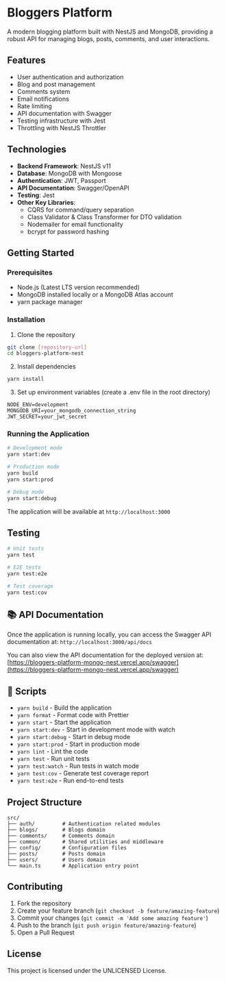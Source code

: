 # Bloggers Platform

A modern blogging platform built with NestJS and MongoDB, providing a robust API for managing blogs, posts, comments, and user interactions.

## Features

- User authentication and authorization
- Blog and post management
- Comments system
- Email notifications
- Rate limiting
- API documentation with Swagger
- Testing infrastructure with Jest
- Throttling with NestJS Throttler

## Technologies

- **Backend Framework**: NestJS v11
- **Database**: MongoDB with Mongoose
- **Authentication**: JWT, Passport
- **API Documentation**: Swagger/OpenAPI
- **Testing**: Jest
- **Other Key Libraries**:
  - CQRS for command/query separation
  - Class Validator & Class Transformer for DTO validation
  - Nodemailer for email functionality
  - bcrypt for password hashing

## Getting Started

### Prerequisites

- Node.js (Latest LTS version recommended)
- MongoDB installed locally or a MongoDB Atlas account
- yarn package manager

### Installation

1. Clone the repository

```bash
git clone [repository-url]
cd bloggers-platform-nest
```

2. Install dependencies

```bash
yarn install
```

3. Set up environment variables (create a .env file in the root directory)

```
NODE_ENV=development
MONGODB_URI=your_mongodb_connection_string
JWT_SECRET=your_jwt_secret
```

### Running the Application

```bash
# Development mode
yarn start:dev

# Production mode
yarn build
yarn start:prod

# Debug mode
yarn start:debug
```

The application will be available at `http://localhost:3000`

## Testing

```bash
# Unit tests
yarn test

# E2E tests
yarn test:e2e

# Test coverage
yarn test:cov
```

## 📚 API Documentation

Once the application is running locally, you can access the Swagger API documentation at:
`http://localhost:3000/api/docs`

You can also view the API documentation for the deployed version at:
[https://bloggers-platform-mongo-nest.vercel.app/swagger](https://bloggers-platform-mongo-nest.vercel.app/swagger)

## 🔧 Scripts

- `yarn build` - Build the application
- `yarn format` - Format code with Prettier
- `yarn start` - Start the application
- `yarn start:dev` - Start in development mode with watch
- `yarn start:debug` - Start in debug mode
- `yarn start:prod` - Start in production mode
- `yarn lint` - Lint the code
- `yarn test` - Run unit tests
- `yarn test:watch` - Run tests in watch mode
- `yarn test:cov` - Generate test coverage report
- `yarn test:e2e` - Run end-to-end tests

## Project Structure

```
src/
├── auth/         # Authentication related modules
├── blogs/        # Blogs domain
├── comments/     # Comments domain
├── common/       # Shared utilities and middleware
├── config/       # Configuration files
├── posts/        # Posts domain
├── users/        # Users domain
└── main.ts       # Application entry point
```

## Contributing

1. Fork the repository
2. Create your feature branch (`git checkout -b feature/amazing-feature`)
3. Commit your changes (`git commit -m 'Add some amazing feature'`)
4. Push to the branch (`git push origin feature/amazing-feature`)
5. Open a Pull Request

## License

This project is licensed under the UNLICENSED License.
